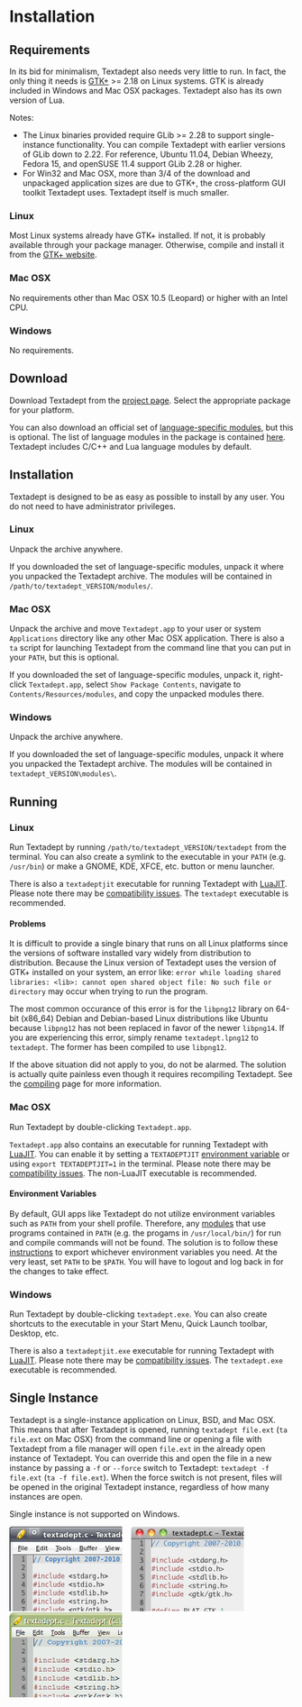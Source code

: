 # Installation

## Requirements

In its bid for minimalism, Textadept also needs very little to run. In fact, the
only thing it needs is [GTK+][] >= 2.18 on Linux systems. GTK is already
included in Windows and Mac OSX packages. Textadept also has its own version of
Lua.

Notes:

* The Linux binaries provided require GLib >= 2.28 to support single-instance
  functionality. You can compile Textadept with earlier versions of GLib down to
  2.22. For reference, Ubuntu 11.04, Debian Wheezy, Fedora 15, and openSUSE 11.4
  support GLib 2.28 or higher.
* For Win32 and Mac OSX, more than 3/4 of the download and unpackaged
  application sizes are due to GTK+, the cross-platform GUI toolkit Textadept
  uses. Textadept itself is much smaller.

[GTK+]: http://gtk.org

### Linux

Most Linux systems already have GTK+ installed. If not, it is probably available
through your package manager. Otherwise, compile and install it from the
[GTK+ website][].

[GTK+ website]: http://www.gtk.org/download-linux.html

### Mac OSX

No requirements other than Mac OSX 10.5 (Leopard) or higher with an Intel CPU.

### Windows

No requirements.

## Download

Download Textadept from the [project page][]. Select the appropriate package for
your platform.

You can also download an official set of [language-specific modules][], but this
is optional. The list of language modules in the package is contained [here][].
Textadept includes C/C++ and Lua language modules by default.

[project page]: http://foicica.com/textadept
[language-specific modules]: 7_Modules.html#Language.Specific
[here]: http://foicica.com/hg

## Installation

Textadept is designed to be as easy as possible to install by any user. You do
not need to have administrator privileges.

### Linux

Unpack the archive anywhere.

If you downloaded the set of language-specific modules, unpack it where you
unpacked the Textadept archive. The modules will be contained in
`/path/to/textadept_VERSION/modules/`.

### Mac OSX

Unpack the archive and move `Textadept.app` to your user or system
`Applications` directory like any other Mac OSX application. There is also a
`ta` script for launching Textadept from the command line that you can put in
your `PATH`, but this is optional.

If you downloaded the set of language-specific modules, unpack it, right-click
`Textadept.app`, select `Show Package Contents`, navigate to
`Contents/Resources/modules`, and copy the unpacked modules there.

### Windows

Unpack the archive anywhere.

If you downloaded the set of language-specific modules, unpack it where you
unpacked the Textadept archive. The modules will be contained in
`textadept_VERSION\modules\`.

## Running

### Linux

Run Textadept by running `/path/to/textadept_VERSION/textadept` from the
terminal. You can also create a symlink to the executable in your `PATH` (e.g.
`/usr/bin`) or make a GNOME, KDE, XFCE, etc. button or menu launcher.

There is also a `textadeptjit` executable for running Textadept with [LuaJIT][].
Please note there may be [compatibility issues][]. The `textadept` executable is
recommended.

[LuaJIT]: http://luajit.org
[compatibility issues]: 11_Scripting.html#LuaJIT

#### Problems

It is difficult to provide a single binary that runs on all Linux platforms
since the versions of software installed vary widely from distribution to
distribution. Because the Linux version of Textadept uses the version of GTK+
installed on your system, an error like: `error while loading shared  libraries:
<lib>: cannot open shared object file: No such file or directory` may occur when
trying to run the program.

The most common occurance of this error is for the `libpng12` library on 64-bit
(x86\_64) Debian and Debian-based Linux distributions like Ubuntu because
`libpng12` has not been replaced in favor of the newer `libpng14`. If you are
experiencing this error, simply rename `textadept.lpng12` to `textadept`. The
former has been compiled to use `libpng12`.

If the above situation did not apply to you, do not be alarmed. The solution is
actually quite painless even though it requires recompiling Textadept. See the
[compiling][] page for more information.

[compiling]: 12_Compiling.html

### Mac OSX

Run Textadept by double-clicking `Textadept.app`.

`Textadept.app` also contains an executable for running Textadept with
[LuaJIT][]. You can enable it by setting a `TEXTADEPTJIT`
[environment variable](#Environment.Variables) or using `export TEXTADEPTJIT=1`
in the terminal. Please note there may be [compatibility issues][]. The
non-LuaJIT executable is recommended.

[LuaJIT]: http://luajit.org
[compatibility issues]: 11_Scripting.html#LuaJIT

#### Environment Variables

By default, GUI apps like Textadept do not utilize environment variables such as
`PATH` from your shell profile. Therefore, any [modules][] that use programs
contained in `PATH` (e.g. the progams in `/usr/local/bin/`) for run and compile
commands will not be found. The solution is to follow these [instructions][] to
export whichever environment variables you need. At the very least, set `PATH`
to be `$PATH`. You will have to logout and log back in for the changes to take
effect.

[modules]: 7_Modules.html
[instructions]: http://developer.apple.com/library/mac/#qa/qa1067/_index.html

### Windows

Run Textadept by double-clicking `textadept.exe`. You can also create shortcuts
to the executable in your Start Menu, Quick Launch toolbar, Desktop, etc.

There is also a `textadeptjit.exe` executable for running Textadept with
[LuaJIT][]. Please note there may be [compatibility issues][]. The
`textadept.exe` executable is recommended.

[LuaJIT]: http://luajit.org
[compatibility issues]: 11_Scripting.html#LuaJIT

## Single Instance

Textadept is a single-instance application on Linux, BSD, and Mac OSX. This
means that after Textadept is opened, running `textadept file.ext`
(`ta file.ext` on Mac OSX) from the command line or opening a file with
Textadept from a file manager will open `file.ext` in the already open instance
of Textadept. You can override this and open the file in a new instance by
passing a `-f` or `--force` switch to Textadept: `textadept -f file.ext`
(`ta -f file.ext`). When the force switch is not present, files will be opened
in the original Textadept instance, regardless of how many instances are open.

Single instance is not supported on Windows.

![Linux](images/linux.png)
&nbsp;&nbsp;
![Mac OSX](images/macosx.png)
&nbsp;&nbsp;
![Win32](images/win32.png)
